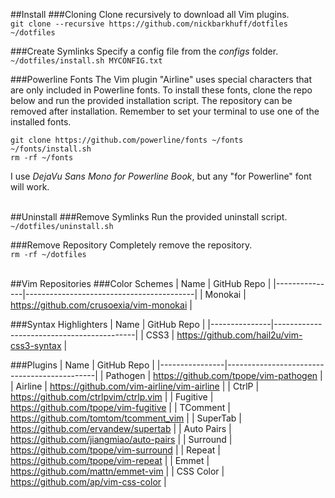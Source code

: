 ##Install
###Cloning
Clone recursively to download all Vim plugins.<br/>
`git clone --recursive https://github.com/nickbarkhuff/dotfiles ~/dotfiles`<br/>

###Create Symlinks
Specify a config file from the *configs* folder.<br/>
`~/dotfiles/install.sh MYCONFIG.txt`<br/>

###Powerline Fonts
The Vim plugin "Airline" uses special characters that are only included in Powerline fonts. To install these fonts, clone the repo below and run the provided installation script. The repository can be removed after installation. Remember to set your terminal to use one of the installed fonts.<br/>

`git clone https://github.com/powerline/fonts ~/fonts`<br/>
`~/fonts/install.sh`<br/>
`rm -rf ~/fonts`<br/>

I use *DejaVu Sans Mono for Powerline Book*, but any "for Powerline" font will work.<br/><br/>


##Uninstall
###Remove Symlinks
Run the provided uninstall script.<br/>
`~/dotfiles/uninstall.sh`<br/>

###Remove Repository
Completely remove the repository.<br/>
`rm -rf ~/dotfiles`<br/><br/>


##Vim Repositories
###Color Schemes
| Name          | GitHub Repo                              |
|---------------|------------------------------------------|
| Monokai       | https://github.com/crusoexia/vim-monokai |

###Syntax Highlighters
| Name          | GitHub Repo                               |
|---------------|-------------------------------------------|
| CSS3          | https://github.com/hail2u/vim-css3-syntax |

###Plugins
| Name           | GitHub Repo                                 |
|----------------|---------------------------------------------|
| Pathogen       | https://github.com/tpope/vim-pathogen       |
| Airline        | https://github.com/vim-airline/vim-airline  |
| CtrlP          | https://github.com/ctrlpvim/ctrlp.vim       |
| Fugitive       | https://github.com/tpope/vim-fugitive       |
| TComment       | https://github.com/tomtom/tcomment_vim      |
| SuperTab       | https://github.com/ervandew/supertab        |
| Auto Pairs     | https://github.com/jiangmiao/auto-pairs     |
| Surround       | https://github.com/tpope/vim-surround       |
| Repeat         | https://github.com/tpope/vim-repeat         |
| Emmet          | https://github.com/mattn/emmet-vim          |
| CSS Color      | https://github.com/ap/vim-css-color         |
